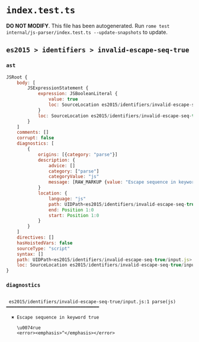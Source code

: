 # `index.test.ts`

**DO NOT MODIFY**. This file has been autogenerated. Run `rome test internal/js-parser/index.test.ts --update-snapshots` to update.

## `es2015 > identifiers > invalid-escape-seq-true`

### `ast`

```javascript
JSRoot {
	body: [
		JSExpressionStatement {
			expression: JSBooleanLiteral {
				value: true
				loc: SourceLocation es2015/identifiers/invalid-escape-seq-true/input.js 1:0-1:9
			}
			loc: SourceLocation es2015/identifiers/invalid-escape-seq-true/input.js 1:0-1:9
		}
	]
	comments: []
	corrupt: false
	diagnostics: [
		{
			origins: [{category: "parse"}]
			description: {
				advice: []
				category: ["parse"]
				categoryValue: "js"
				message: [RAW_MARKUP {value: "Escape sequence in keyword <emphasis>"}, "true", RAW_MARKUP {value: "</emphasis>"}]
			}
			location: {
				language: "js"
				path: UIDPath<es2015/identifiers/invalid-escape-seq-true/input.js>
				end: Position 1:0
				start: Position 1:0
			}
		}
	]
	directives: []
	hasHoistedVars: false
	sourceType: "script"
	syntax: []
	path: UIDPath<es2015/identifiers/invalid-escape-seq-true/input.js>
	loc: SourceLocation es2015/identifiers/invalid-escape-seq-true/input.js 1:0-2:0
}
```

### `diagnostics`

```

 es2015/identifiers/invalid-escape-seq-true/input.js:1 parse(js) ━━━━━━━━━━━━━━━━━━━━━━━━━━━━━━━━━━━

  ✖ Escape sequence in keyword true

    \u0074rue
    <error><emphasis>^</emphasis></error>


```
